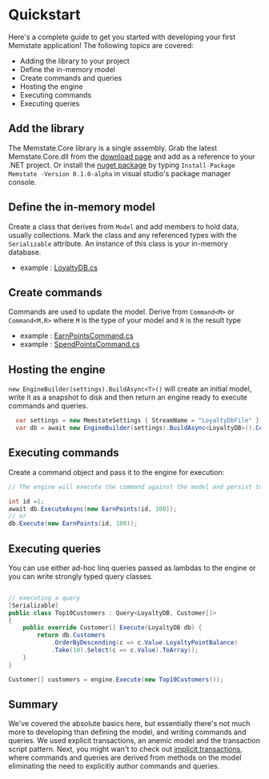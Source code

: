 # Quickstart

Here's a complete guide to get you started with developing your first Memstate application!
The following topics are covered:

* Adding the library to your project
* Define the in-memory model
* Create commands and queries
* Hosting the engine
* Executing commands
* Executing queries

## Add the library
The Memstate.Core library is a single assembly. Grab the latest Memstate.Core.dll from the [download page](/download) and add as a reference to your .NET project. Or install the [nuget package](http://nuget.org/List/Packages/Memstate) by typing `Install-Package Memstate -Version 0.1.0-alpha` in visual studio's package manager console.

## Define the in-memory model

Create a class that derives from `Model` and add members to hold data, usually collections. Mark the class and any referenced types with the `Serializable` attribute. An instance of this class is your in-memory database.

- example : [LoyaltyDB.cs](QuickStartClasses/LoyaltyDB.cs)

## Create commands
Commands are used to update the model. Derive from `Command<M>` or `Command<M,R>` where `M` is the type of your model and `R` is the result type

- example : [EarnPointsCommand.cs](QuickStartClasses/EarnPointsCommand.cs)
- example : [SpendPointsCommand.cs](QuickStartClasses/SpendPointsCommand.cs)

## Hosting the engine
`new EngineBuilder(settings).BuildAsync<T>()` will create an initial model, write it as a snapshot to disk and then return an engine ready to execute commands and queries.

```csharp
  var settings = new MemstateSettings { StreamName = "LoyaltyDbFile" };
  var db = await new EngineBuilder(settings).BuildAsync<LoyaltyDB>().ConfigureAwait(false);
```

## Executing commands
Create a command object and pass it to the engine for execution:

```csharp
// The engine will execute the command against the model and persist to the command journal.

int id =1;
await db.ExecuteAsync(new EarnPoints(id, 100));
// or
db.Execute(new EarnPoints(id, 100));
```

## Executing queries
You can use either ad-hoc linq queries passed as lambdas to the engine or you can write strongly typed query classes.

```csharp

// executing a query
[Serializable]
public class Top10Customers : Query<LoyaltyDB, Customer[]>
{
    public override Customer[] Execute(LoyaltyDB db) {
        return db.Customers
            .OrderByDescending(c => c.Value.LoyaltyPointBalance)
            .Take(10).Select(c => c.Value).ToArray();
    }
}

Customer[] customers = engine.Execute(new Top10Customers());
```

## Summary
We've covered the absolute basics here, but essentially there's not much more to developing than defining the model, and writing commands and queries. We used explicit transactions, an anemic model and the transaction script pattern. Next, you might wan't to check out [implicit transactions](../../modeling/proxy), where commands and queries are derived from methods on the model eliminating the need to explicitly author commands and queries.

